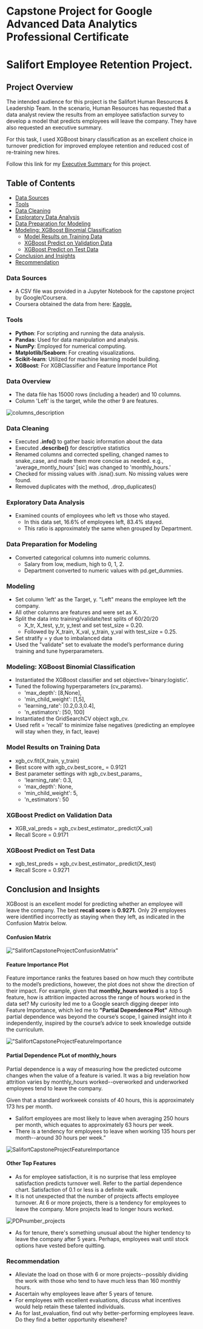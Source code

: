 # Capstone Project for Google Advanced Data Analytics Professional Certificate
# Salifort Employee Retention Project. 

## Project Overview
The intended audience for this project is the Salifort Human Resources & Leadership Team.  In the scenario, Human Resources has requested that a data analyst review the results from an employee satisfaction survey to develop a model that predicts employees will leave the company.  They have also requested an executive summary.

For this task, I used XGBoost binary classification as an excellent choice in turnover prediction for improved employee retention and reduced cost of re-training new hires.  

Follow this link for my [Executive Summary](https://github.com/israelh88/Capstone-Google_Advanced_Data_Analytics/blob/e54706bb2a0d4bb5366cadcbd4b7f4a514523b81/Salifort%20Capstone%20Project%20-%20Executive%20Summary%20ih.pdf) for this project.

## Table of Contents
- [Data Sources](#data-sources)
- [Tools](#tools)
- [Data Cleaning](#data-cleaning) 
- [Exploratory Data Analysis](#exploratory-data-analysis)
- [Data Preparation for Modeling](#data-preparation-for-modeling)
- [Modeling: XGBoost Binomial Classification](#modeling-xgboost-binomial-classification)
  - [Model Results on Training Data](#model-results-on-training-data)
  - [XGBoost Predict on Validation Data](#xgboost-predict-on-validation-data)
  - [XGBoost Predict on Test Data](#xgboost-predict-on-test-data)
- [Conclusion and Insights](#conclusion-and-insights)
- [Recommendation](#recommendation)
  
### Data Sources
- A CSV file was provided in a Jupyter Notebook for the capstone project by Google/Coursera.
- Coursera obtained the data from here: [Kaggle.](https://www.kaggle.com/datasets/mfaisalqureshi/hr-analytics-and-job-prediction?select=HR_comma_sep.csv)
  
### Tools
- **Python**: For scripting and running the data analysis.
- **Pandas**: Used for data manipulation and analysis.
- **NumPy**: Employed for numerical computing.
- **Matplotlib/Seaborn**: For creating visualizations.
- **Scikit-learn**: Utilized for machine learning model building.
- **XGBoost**: For XGBClassifier and Feature Importance Plot

### Data Overview
- The data file has 15000 rows (including a header) and 10 columns.
- Column 'Left' is the target, while the other 9 are features.

![columns_description](https://github.com/israelh88/Capstone-Google_Advanced_Data_Analytics/blob/852294b8c9eb1ffc406ab781423ea0beb2029259/images/Screenshot%202024-03-03%20155159.png)

### Data Cleaning
- Executed **.info()** to gather basic information about the data
- Executed **.describe()** for descriptive statistics
- Renamed columns and corrected spelling, changed names to snake_case, and made them more concise as needed.
  e.g., 'average_montly_hours' [sic] was changed to 'monthly_hours.'
- Checked for missing values with .isna().sum. No missing values were found.
- Removed duplicates with the method, .drop_duplicates()

### Exploratory Data Analysis
- Examined counts of employees who left vs those who stayed.
  - In this data set, 16.6% of employees left, 83.4% stayed.
  - This ratio is approximately the same when grouped by Department.
  
### Data Preparation for Modeling
- Converted categorical columns into numeric columns.
  - Salary from low, medium, high to 0, 1, 2.
  - Department converted to numeric values with pd.get_dummies.

### Modeling
- Set column 'left' as the Target, y.  "Left" means the employee left the company.
- All other columns are features and were set as X.
- Split the data into training/validate/test splits of 60/20/20
  - X_tr, X_test, y_tr, y_test and set test_size = 0.20.
  - Followed by X_train, X_val, y_train, y_val with test_size = 0.25.
- Set stratify = y due to imbalanced data
- Used the "validate" set to evaluate the model’s performance during training and tune hyperparameters.
  
### Modeling: XGBoost Binomial Classification
- Instantiated the XGBoost classifier and set objective='binary:logistic'. 
- Tuned the following hyperparameters (cv_params). 
  - 'max_depth': [8,None], 
  - 'min_child_weight': [1,5],
  - 'learning_rate': [0.2,0.3,0.4],
  - 'n_estimators': [50, 100]
- Instantiated the GridSearchCV object xgb_cv. 
- Used refit = 'recall' to minimize false negatives (predicting an employee will stay when they, in fact, leave)

### Model Results on Training Data
- xgb_cv.fit(X_train, y_train)
- Best score with xgb_cv.best_score_ = 0.9121
- Best parameter settings with xgb_cv.best_params_
  - 'learning_rate': 0.3,
  - 'max_depth': None,
  - 'min_child_weight': 5,
  - 'n_estimators': 50
 
### XGBoost Predict on Validation Data
  - XGB_val_preds = xgb_cv.best_estimator_.predict(X_val)
  - Recall Score = 0.9171

### XGBoost Predict on Test Data
  - xgb_test_preds = xgb_cv.best_estimator_.predict(X_test)
  - Recall Score = 0.9271
 
## Conclusion and Insights
XGBoost is an excellent model for predicting whether an employee will leave the company. The best **recall score** is **0.9271.** Only 29 employees were identified incorrectly as staying when they left, as indicated in the Confusion Matrix below.
#### Confusion Matrix
!["SalifortCapstoneProjectConfusionMatrix"](https://github.com/israelh88/Capstone-Google_Advanced_Data_Analytics/blob/main/images/Screenshot%202024-02-28%20020321.png?raw=true)

#### Feature Importance Plot
Feature importance ranks the features based on how much they contribute to the model’s predictions, however, the plot does not show the direction of their impact. For example, given that **monthly_hours worked** is a top 5 feature, how is attrition impacted across the range of hours worked in the data set? My curiosity led me to a Google search digging deeper into Feature Importance, which led me to **"Partial Dependence Plot"** Although partial dependence was beyond the course’s scope, I gained insight into it independently, inspired by the course’s advice to seek knowledge outside the curriculum.

!["SalifortCapstoneProjectFeatureImportance](https://github.com/israelh88/Capstone-Google_Advanced_Data_Analytics/blob/main/images/Screenshot%202024-02-28%20154746.png?raw=true)

#### Partial Dependence PLot of monthly_hours
Partial dependence is a way of measuring how the predicted outcome changes when the value of a feature is varied. It was a big revelation how attrition varies by monthly_hours worked--overworked and underworked employees tend to leave the company. 

Given that a standard workweek consists of 40 hours, this is approximately 173 hrs per month.  
  - Salifort employees are most likely to leave when averaging 250 hours per month, which equates to approximately 63 hours per week.
  - There is a tendency for employees to leave when working 135 hours per month--around 30 hours per week.”

![SalifortCapstoneProjectFeatureImportance](https://github.com/israelh88/Capstone-Google_Advanced_Data_Analytics/blob/09a7e78d86ae38d8573fd90931922327a468ca21/images/Screenshot%202024-03-03%20222559.png)

#### Other Top Features
- As for employee satisfaction, it is no surprise that less employee satisfaction predicts turnover well. Refer to the partial dependence chart. Satisfaction of 0.1 or less is a definite walk.
- It is not unexpected that the number of projects affects employee turnover. At 6 or more projects, there is a tendency for employees to leave the company.  More projects lead to longer hours worked.

![PDPnumber_projects](https://github.com/israelh88/Capstone-Google_Advanced_Data_Analytics/blob/545c11af34cbd8524cc832d6217774171718022c/images/Screenshot%202024-03-03%20222234.png)  
- As for tenure, there's something unusual about the higher tendency to leave the company after 5 years. Perhaps, employees wait until stock options have vested before quitting.


### Recommendation
- Alleviate the load on those with 6 or more projects--possibly dividing the work with those who tend to have much less than 160 monthly hours. 
- Ascertain why employees leave after 5 years of tenure.
- For employees with excellent evaluations, discuss what incentives would help retain these talented individuals.
- As for last_evaluation, find out why better-performing employees leave.  Do they find a better opportunity elsewhere?
